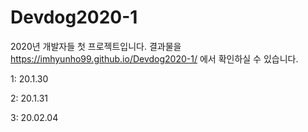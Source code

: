 # Devdog2020-1
2020년 개발자들 첫 프로젝트입니다.
결과물을 https://imhyunho99.github.io/Devdog2020-1/ 에서 확인하실 수 있습니다.

1:  20.1.30

2:  20.1.31

3:  20.02.04
